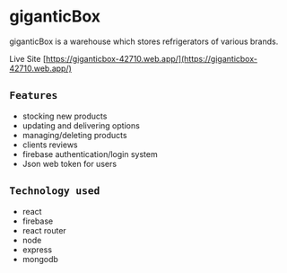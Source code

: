 # giganticBox
giganticBox is a warehouse which stores refrigerators of various brands.

Live Site [https://giganticbox-42710.web.app/](https://giganticbox-42710.web.app/)

## `Features`
* stocking new products
* updating and delivering options
* managing/deleting products
* clients reviews
* firebase authentication/login system
* Json web token for users

## `Technology used`
* react
* firebase
* react router
* node
* express
* mongodb